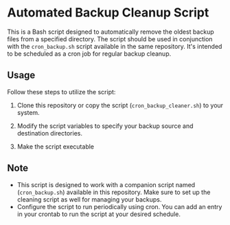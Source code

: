 # Automated Backup Cleanup Script

This is a Bash script designed to automatically remove the oldest backup files from a specified directory. The script should be used in conjunction with the `cron_backup.sh` script available in the same repository. It's intended to be scheduled as a cron job for regular backup cleanup.

## Usage

Follow these steps to utilize the script:

1. Clone this repository or copy the script (`cron_backup_cleaner.sh`) to your system.

2. Modify the script variables to specify your backup source and destination directories.

3. Make the script executable  

## Note

- This script is designed to work with a companion script named (`cron_backup.sh`) available in this repository. Make sure to set up the cleaning script as well for managing your backups.
- Configure the script to run periodically using cron. You can add an entry in your crontab to run the script at your desired schedule.

